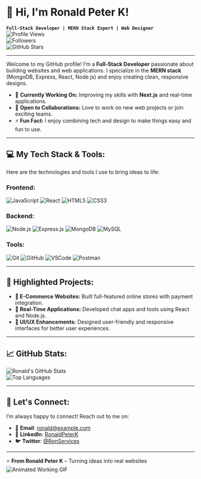 # 👋 Hi, I'm Ronald Peter K!

**`Full-Stack Developer | MERN Stack Expert | Web Designer`**  
![Profile Views](https://komarev.com/ghpvc/?username=RonaldPeterK&label=Profile%20views&color=0e75b6&style=flat)  
![Followers](https://img.shields.io/github/followers/RonaldPeterK?label=Followers&style=social)  
![GitHub Stars](https://img.shields.io/github/stars/RonaldPeterK?affiliations=OWNER%2CCOLLABORATOR&style=social)

---

Welcome to my GitHub profile! I’m a **Full-Stack Developer** passionate about building websites and web applications. I specialize in the **MERN stack** (MongoDB, Express, React, Node.js) and enjoy creating clean, responsive designs.

- 🔭 **Currently Working On:** Improving my skills with **Next.js** and real-time applications.
- 🌟 **Open to Collaborations:** Love to work on new web projects or join exciting teams.
- ⚡ **Fun Fact:** I enjoy combining tech and design to make things easy and fun to use.

---

## 💻 My Tech Stack & Tools:
Here are the technologies and tools I use to bring ideas to life:

### Frontend:
![JavaScript](https://img.shields.io/badge/JavaScript-F7DF1E?style=for-the-badge&logo=javascript&logoColor=black)
![React](https://img.shields.io/badge/React-61DAFB?style=for-the-badge&logo=react&logoColor=black)
![HTML5](https://img.shields.io/badge/HTML5-E34F26?style=for-the-badge&logo=html5&logoColor=white)
![CSS3](https://img.shields.io/badge/CSS3-1572B6?style=for-the-badge&logo=css3&logoColor=white)

### Backend:
![Node.js](https://img.shields.io/badge/Node.js-339933?style=for-the-badge&logo=node.js&logoColor=white)
![Express.js](https://img.shields.io/badge/Express.js-000000?style=for-the-badge&logo=express&logoColor=white)
![MongoDB](https://img.shields.io/badge/MongoDB-47A248?style=for-the-badge&logo=mongodb&logoColor=white)
![MySQL](https://img.shields.io/badge/MySQL-4479A1?style=for-the-badge&logo=mysql&logoColor=white)

### Tools:
![Git](https://img.shields.io/badge/Git-F05032?style=for-the-badge&logo=git&logoColor=white)
![GitHub](https://img.shields.io/badge/GitHub-181717?style=for-the-badge&logo=github&logoColor=white)
![VSCode](https://img.shields.io/badge/VSCode-007ACC?style=for-the-badge&logo=visual-studio-code&logoColor=white)
![Postman](https://img.shields.io/badge/Postman-FF6C37?style=for-the-badge&logo=postman&logoColor=white)

---

## 🌟 Highlighted Projects:
- **🛒 E-Commerce Websites:** Built full-featured online stores with payment integration.
- **💬 Real-Time Applications:** Developed chat apps and tools using React and Node.js.
- **🎨 UI/UX Enhancements:** Designed user-friendly and responsive interfaces for better user experiences.

---

## 📈 GitHub Stats:
![Ronald's GitHub Stats](https://github-readme-stats.vercel.app/api?username=RonaldPeterK&show_icons=true&theme=radical)  
![Top Languages](https://github-readme-stats.vercel.app/api/top-langs/?username=RonaldPeterK&layout=compact&theme=radical)

---

## 🔗 Let's Connect:
I’m always happy to connect! Reach out to me on:

- 📧 **Email**: [ronald@example.com](mailto:ronald@example.com)
- 👔 **LinkedIn**: [RonaldPeterK](https://www.linkedin.com/in/ronaldpeterk)
- 🐦 **Twitter**: [@RonServices](https://twitter.com/RonServices)

---

⭐️ **From Ronald Peter K** – Turning ideas into real websites  
![Animated Working GIF](https://user-images.githubusercontent.com/64508435/169482146-48a43b6c-c2b4-46aa-bf5f-b8c2909bcdd4.gif)
